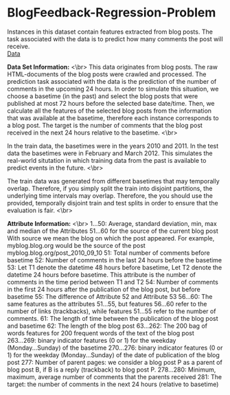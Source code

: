 # BlogFeedback-Regression-Problem
Instances in this dataset contain features extracted from blog posts. The task associated with the data is to predict how many comments the post will receive. </br>
[Data](https://archive.ics.uci.edu/ml/datasets/BlogFeedback) </br>

**Data Set Information:**
 <\br>
This data originates from blog posts. The raw HTML-documents
of the blog posts were crawled and processed.
The prediction task associated with the data is the prediction
of the number of comments in the upcoming 24 hours. In order
to simulate this situation, we choose a basetime (in the past)
and select the blog posts that were published at most
72 hours before the selected base date/time. Then, we calculate
all the features of the selected blog posts from the information
that was available at the basetime, therefore each instance
corresponds to a blog post. The target is the number of
comments that the blog post received in the next 24 hours
relative to the basetime.  <\br>

In the train data, the basetimes were in the years
2010 and 2011. In the test data the basetimes were
in February and March 2012. This simulates the real-world
situtation in which training data from the past is available
to predict events in the future. <\br>

The train data was generated from different basetimes that may
temporally overlap. Therefore, if you simply split the train
into disjoint partitions, the underlying time intervals may
overlap. Therefore, the you should use the provided, temporally
disjoint train and test splits in order to ensure that the
evaluation is fair. <\br>

**Attribute Information:**
 <\br>
1...50:
Average, standard deviation, min, max and median of the
Attributes 51...60 for the source of the current blog post
With source we mean the blog on which the post appeared.
For example, myblog.blog.org would be the source of
the post myblog.blog.org/post_2010_09_10
51: Total number of comments before basetime
52: Number of comments in the last 24 hours before the
basetime
53: Let T1 denote the datetime 48 hours before basetime,
Let T2 denote the datetime 24 hours before basetime.
This attribute is the number of comments in the time period
between T1 and T2
54: Number of comments in the first 24 hours after the
publication of the blog post, but before basetime
55: The difference of Attribute 52 and Attribute 53
56...60:
The same features as the attributes 51...55, but
features 56...60 refer to the number of links (trackbacks),
while features 51...55 refer to the number of comments.
61: The length of time between the publication of the blog post
and basetime
62: The length of the blog post
63...262:
The 200 bag of words features for 200 frequent words of the
text of the blog post
263...269: binary indicator features (0 or 1) for the weekday
(Monday...Sunday) of the basetime
270...276: binary indicator features (0 or 1) for the weekday
(Monday...Sunday) of the date of publication of the blog
post
277: Number of parent pages: we consider a blog post P as a
parent of blog post B, if B is a reply (trackback) to
blog post P.
278...280:
Minimum, maximum, average number of comments that the
parents received
281: The target: the number of comments in the next 24 hours
(relative to basetime)


